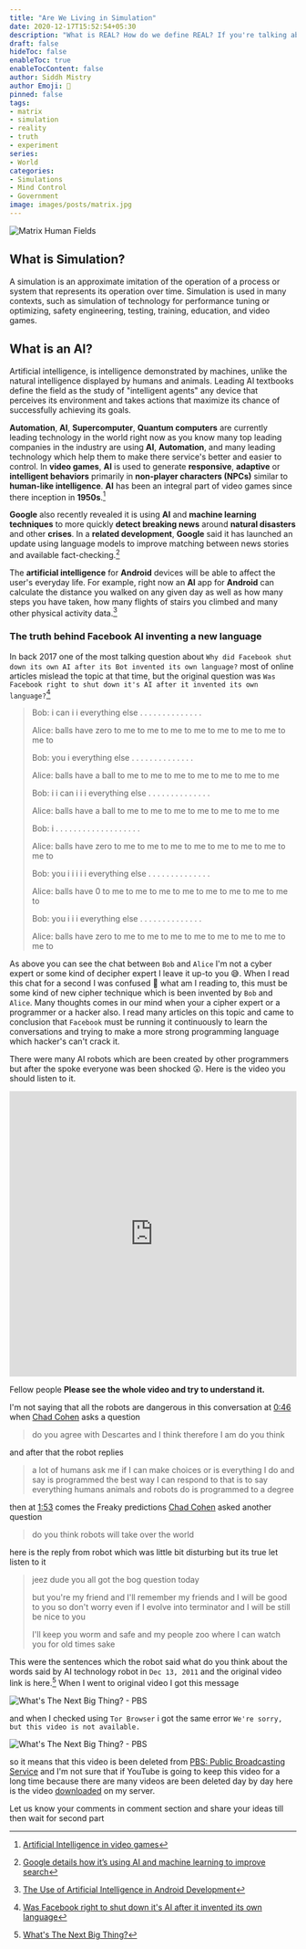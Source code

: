 ```yaml
---
title: "Are We Living in Simulation"
date: 2020-12-17T15:52:54+05:30
description: "What is REAL? How do we define REAL? If you're talking about what you can FEEL, what you can SMELL, what you can TASTE and SEE. Than REAL is simply electrical signals interpreted by BRAIN"
draft: false
hideToc: false
enableToc: true
enableTocContent: false
author: Siddh Mistry
author Emoji: 🤯
pinned: false
tags:
- matrix
- simulation
- reality
- truth
- experiment 
series:
- World
categories:
- Simulations
- Mind Control
- Government
image: images/posts/matrix.jpg
---
```


![Matrix Human Fields](/images/posts/matrix-human-field.jpg)



## What is Simulation?

A simulation is an approximate imitation of the operation of a process or system that represents its operation over time. Simulation is used in many contexts, such as simulation of technology for performance tuning or optimizing, safety engineering, testing, training, education, and video games.



## What is an AI?

Artificial intelligence, is intelligence demonstrated by machines, unlike the natural intelligence displayed by humans and animals. Leading AI textbooks define the field as the study of "intelligent agents" any device that perceives its environment and takes actions that maximize its chance of successfully achieving its goals.



**Automation**, **AI**, **Supercomputer**, **Quantum computers** are currently leading technology in the world right now as you know many top leading companies in the industry are using **AI**, **Automation**, and many leading technology which help them to make there service's better and easier to control. In **video games**, **AI** is used to generate **responsive**, **adaptive** or **intelligent behaviors** primarily in **non-player characters (NPCs)** similar to **human-like intelligence**. **AI** has been an integral part of video games since there inception in **1950s**.[^1]



**Google** also recently revealed it is using **AI** and **machine learning techniques** to more quickly **detect breaking news** around **natural disasters** and other **crises**. In a **related development**, **Google** said it has launched an update using language models to improve matching between news stories and available fact-checking.[^2]



The **artificial intelligence** for **Android** devices will be able to affect the user's everyday life. For example, right now an **AI** app for **Android** can calculate the distance you walked on any given day as well as how many steps you have taken, how many flights of stairs you climbed and many other physical activity data.[^3]

### The truth behind Facebook AI inventing a new language

In back 2017 one of the most talking question about `Why did Facebook shut down its own AI after its Bot invented its own language?` most of online articles mislead the topic at that time, but the original question was `Was Facebook right to shut down it's AI after it invented its own language?`[^4]



> Bob: i can i i everything else . . . . . . . . . . . . . .
>
> Alice: balls have zero to me to me to me to me to me to me to me to me to
>
> Bob: you i everything else . . . . . . . . . . . . . .
>
> Alice: balls have a ball to me to me to me to me to me to me to me
>
> Bob: i i can i i i everything else . . . . . . . . . . . . . .
>
> Alice: balls have a ball to me to me to me to me to me to me to me
>
> Bob: i . . . . . . . . . . . . . . . . . . .
>
> Alice: balls have zero to me to me to me to me to me to me to me to me to
>
> Bob: you i i i i i everything else . . . . . . . . . . . . . .
>
> Alice: balls have 0 to me to me to me to me to me to me to me to me to
>
> Bob: you i i i everything else . . . . . . . . . . . . . .
>
> Alice: balls have zero to me to me to me to me to me to me to me to me to



As above you can see the chat between `Bob` and `Alice` I'm not a cyber expert or some kind of decipher expert I leave it up-to you 😅. When I read this chat for a second I was confused 🤯 what am I reading to, this must be some kind of new cipher technique which is been invented by `Bob` and `Alice`. Many thoughts comes in our mind when your a cipher expert or a programmer or a hacker also. I read many articles on this topic and came to conclusion that `Facebook` must be running it continuously to learn the conversations and trying to make a more strong programming language which hacker's can't crack it.



There were many AI robots which are been created by other programmers but after the spoke everyone was been shocked 😲. Here is the video you should listen to it.

<iframe width="100%" height="500" src="https://www.youtube.com/embed/UIWWLg4wLEY" frameborder="0" allow="accelerometer; autoplay; clipboard-write; encrypted-media; gyroscope; picture-in-picture" allowfullscreen></iframe>

Fellow people **Please see the whole video and try to understand it.**



I'm not saying that all the robots are dangerous in this conversation at [0:46](https://youtu.be/UIWWLg4wLEY?t=46) when [Chad Cohen](https://www.nationalgeographic.com/expeditions/experts/chad-cohen/) asks a question 

> do you agree with Descartes and I think therefore I am do you think

and after that the robot replies 

> a lot of humans ask me if I can make choices or is everything I do and say is programmed the best way I can respond to that is to say everything humans animals and robots do is programmed to a degree

then at [1:53](https://youtu.be/UIWWLg4wLEY?t=113) comes the Freaky predictions [Chad Cohen](https://www.nationalgeographic.com/expeditions/experts/chad-cohen/) asked another question

> do you think robots will take over the world

here is the reply from robot which was little bit disturbing but its true let listen to it

> jeez dude you all got the bog question today
>
> but you're my friend and I'll remember my friends and I will be good to you so don't worry even if I evolve into terminator and I will be still be nice to you
>
> I'll keep you worm and safe and my people zoo where I can watch you for old times sake

This were the sentences which the robot said what do you think about the words said by AI technology robot in `Dec 13, 2011` and the original video link is here.[^5] When I went to original video I got this message

![What's The Next Big Thing? - PBS](/images/posts/pbs.png)

and when I checked using `Tor Browser` i got the same error `We're sorry, but this video is not available.`

![What's The Next Big Thing? - PBS](/images/posts/pbs-tor.png)

so it means that this video is been deleted from [PBS: Public Broadcasting Service](https://www.pbs.org/) and I'm not sure that if YouTube is going to keep this video for a long time because there are many videos are been deleted day by day here is the video [downloaded](/videos/Freaky-AI-robot-YouTube-ID-UIWWLg4wLEY.mkv) on my server.



Let us know your comments in comment section and share your ideas till then wait for second part



[^1]:[Artificial Intelligence in video games](https://en.wikipedia.org/wiki/Artificial_intelligence_in_video_games#:~:text=In%20video%20games%2C%20artificial%20intelligence,their%20inception%20in%20the%201950s.)
[^2]:[Google details how it’s using AI and machine learning to improve search](https://venturebeat.com/2020/10/15/google-details-how-its-using-ai-and-machine-learning-to-improve-search/#:~:text=Google%20also%20recently%20revealed%20it,and%20available%20fact%2Dchecking%20sources.)
[^3]:[The Use of Artificial Intelligence in Android Development](https://android.jlelse.eu/the-use-of-artificial-intelligence-in-android-development-c87eb74dc798#:~:text=The%20artificial%20intelligence%20for%20Android,many%20other%20physical%20activity%20data.)
[^4]:[Was Facebook right to shut down it's AI after it invented its own language](https://www.quora.com/Was-Facebook-right-to-shut-down-its-AI-after-it-invented-its-own-language#:~:text=The%20answer%20to%20that%20is,with%20one%20another%20in%20English.&text=Some%20time%20ago%2C%20two%20bots,then%20Facebook%20shut%20them%20down.)
[^5]:[What's The Next Big Thing?](https://www.pbs.org/video/nova-sciencenow-whats-the-next-big-thing/)
